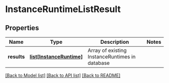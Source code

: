 # InstanceRuntimeListResult

## Properties
Name | Type | Description | Notes
------------ | ------------- | ------------- | -------------
**results** | [**list[InstanceRuntime]**](InstanceRuntime.md) | Array of existing InstanceRuntimes in database  | 

[[Back to Model list]](../README.md#documentation-for-models) [[Back to API list]](../README.md#documentation-for-api-endpoints) [[Back to README]](../README.md)

